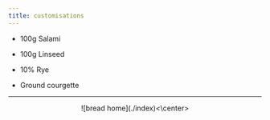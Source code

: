 ```yaml
---
title: customisations
---
```


* 100g Salami

* 100g Linseed

* 10% Rye

* Ground courgette
---
<center>![bread home](./index)<\center>
